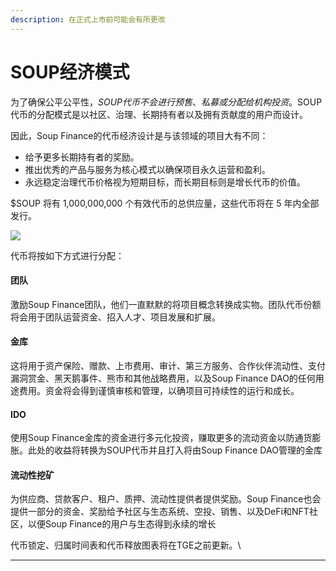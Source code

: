 ```yaml
---
description: 在正式上市前可能会有所更改
---
```


# SOUP经济模式

为了确保公平公平性，$SOUP代币不会进行预售、私募或分配给机构投资。$SOUP代币的分配模式是以社区、治理、长期持有者以及拥有贡献度的用户而设计。

因此，Soup Finance的代币经济设计是与该领域的项目大有不同：

* 给予更多长期持有者的奖励。
* 推出优秀的产品与服务为核心模式以确保项目永久运营和盈利。
* 永远稳定治理代币价格视为短期目标，而长期目标则是增长代币的价值。

$SOUP 将有 1,000,000,000 个有效代币的总供应量，这些代币将在 5 年内全部发行。

![](../.gitbook/assets/soup\_token.png)

代币将按如下方式进行分配：

#### **团队**

激励Soup Finance团队，他们一直默默的将项目概念转换成实物。团队代币份额将会用于团队运营资金、招入人才、项目发展和扩展。

#### **金库**

这将用于资产保险、赠款、上市费用、审计、第三方服务、合作伙伴流动性、支付漏洞赏金、黑天鹅事件、熊市和其他战略费用，以及Soup Finance DAO的任何用途费用。资金将会得到谨慎审核和管理，以确项目可持续性的运行和成长。

#### IDO

使用Soup Finance金库的资金进行多元化投资，赚取更多的流动资金以防通货膨胀。此处的收益将转换为SOUP代币并且打入将由Soup Finance DAO管理的金库

#### 流动性挖矿

为供应商、贷款客户、租户、质押、流动性提供者提供奖励。Soup Finance也会提供一部分的资金、奖励给予社区与生态系统、空投、销售、以及DeFi和NFT社区，以便Soup Finance的用户与生态得到永续的增长



代币锁定、归属时间表和代币释放图表将在TGE之前更新。\
****



